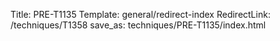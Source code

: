 Title: PRE-T1135
Template: general/redirect-index
RedirectLink: /techniques/T1358
save_as: techniques/PRE-T1135/index.html